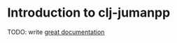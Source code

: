 # Introduction to clj-jumanpp

TODO: write [great documentation](http://jacobian.org/writing/what-to-write/)
